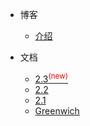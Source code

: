- 博客
  - [介绍](README.md "SpringBoot增强库yue-library入门介绍")

- 文档
  - [2.3<sup style="color:red">(new)<sup>](https://ylyue.cn)
  - [2.2](https://ylyue.cn/2.2)
  - [2.1](https://ylyue.cn/2.1)
  - [Greenwich](https://ylyue.cn/Greenwich)
